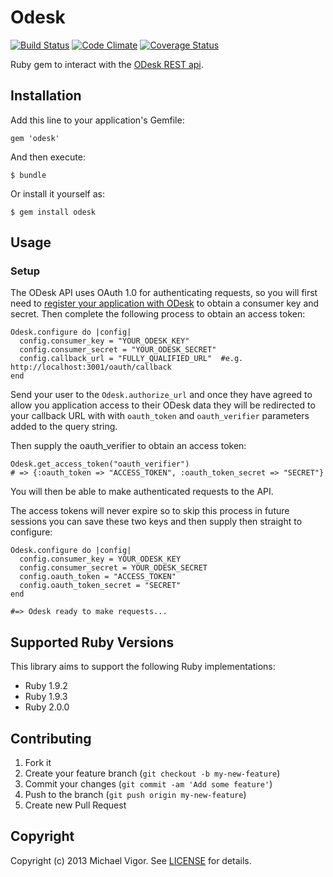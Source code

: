 # Odesk

[![Build Status](https://travis-ci.org/bigblue/odesk.png?branch=master)](https://travis-ci.org/bigblue/odesk) [![Code Climate](https://codeclimate.com/github/bigblue/odesk.png)](https://codeclimate.com/github/bigblue/odesk) [![Coverage Status](https://coveralls.io/repos/bigblue/odesk/badge.png?branch=master)](https://coveralls.io/r/bigblue/odesk?branch=master)

Ruby gem to interact with the [ODesk REST api](http://developers.odesk.com/w/page/12363985/API%20Documentation).

## Installation

Add this line to your application's Gemfile:

    gem 'odesk'

And then execute:

    $ bundle

Or install it yourself as:

    $ gem install odesk

## Usage

### Setup

The ODesk API uses OAuth 1.0 for authenticating requests, so you will first need to [register your application with ODesk](https://www.odesk.com/services/api/keys) to obtain a consumer key and secret. Then complete the following process to obtain an access token:

    Odesk.configure do |config|
      config.consumer_key = "YOUR_ODESK_KEY"
      config.consumer_secret = "YOUR_ODESK_SECRET"
      config.callback_url = "FULLY_QUALIFIED_URL"  #e.g. http://localhost:3001/oauth/callback
    end

Send your user to the `Odesk.authorize_url` and once they have agreed to allow you application access to their ODesk data they will be redirected to your callback URL with with `oauth_token` and `oauth_verifier` parameters added to the query string.

Then supply the oauth_verifier to obtain an access token:

    Odesk.get_access_token("oauth_verifier")
    # => {:oauth_token => "ACCESS_TOKEN", :oauth_token_secret => "SECRET"}

You will then be able to make authenticated requests to the API.

The access tokens will never expire so to skip this process in future sessions you can save these two keys and then supply then straight to configure:

    Odesk.configure do |config|
      config.consumer_key = YOUR_ODESK_KEY
      config.consumer_secret = YOUR_ODESK_SECRET
      config.oauth_token = "ACCESS_TOKEN"
      config.oauth_token_secret = "SECRET"
    end

    #=> Odesk ready to make requests...

## Supported Ruby Versions
This library aims to support the following Ruby implementations:

* Ruby 1.9.2
* Ruby 1.9.3
* Ruby 2.0.0

## Contributing

1. Fork it
2. Create your feature branch (`git checkout -b my-new-feature`)
3. Commit your changes (`git commit -am 'Add some feature'`)
4. Push to the branch (`git push origin my-new-feature`)
5. Create new Pull Request

## Copyright
Copyright (c) 2013 Michael Vigor. See [LICENSE][] for details.

[license]: LICENSE
